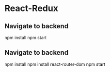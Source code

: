 # React-Redux

## Navigate to backend
npm install
npm start

## Navigate to backend
npm install
npm install react-router-dom
npm start